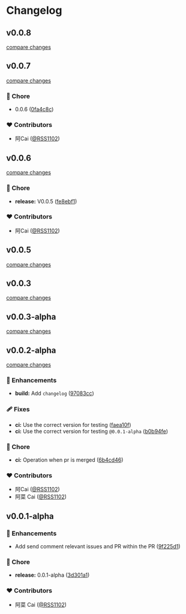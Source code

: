 # Changelog


## v0.0.8

[compare changes](https://github.com/vegetables-school/send-relevant-comment-action/compare/v0.0.7...v0.0.8)

## v0.0.7

[compare changes](https://github.com/vegetables-school/send-relevant-comment-action/compare/v0.0.6...v0.0.7)

### 🏡 Chore

- 0.0.6 ([0fa4c8c](https://github.com/vegetables-school/send-relevant-comment-action/commit/0fa4c8c))

### ❤️ Contributors

- 阿Cai ([@RSS1102](http://github.com/RSS1102))

## v0.0.6

[compare changes](https://github.com/vegetables-school/send-relevant-comment-action/compare/v0.0.5...v0.0.6)

### 🏡 Chore

- **release:** V0.0.5 ([fe8ebf1](https://github.com/vegetables-school/send-relevant-comment-action/commit/fe8ebf1))

### ❤️ Contributors

- 阿Cai ([@RSS1102](http://github.com/RSS1102))

## v0.0.5

[compare changes](https://github.com/vegetables-school/send-relevant-comment-action/compare/v0.0.4...v0.0.5)

## v0.0.3

[compare changes](https://github.com/vegetables-school/send-relevant-comment-action/compare/v0.0.3-alpha...v0.0.3)

## v0.0.3-alpha

[compare changes](https://github.com/vegetables-school/send-relevant-comment-action/compare/0.0.2-alpha...v0.0.3)

## v0.0.2-alpha

[compare changes](https://github.com/vegetables-school/send-relevant-comment-action/compare/0.0.1-alpha...v0.0.2)

### 🚀 Enhancements

- **build:** Add `changelog` ([97083cc](https://github.com/vegetables-school/send-relevant-comment-action/commit/97083cc))

### 🩹 Fixes

- **ci:** Use the correct version for testing ([faea10f](https://github.com/vegetables-school/send-relevant-comment-action/commit/faea10f))
- **ci:** Use the correct version for testing `@0.0.1-alpha` ([b0b94fe](https://github.com/vegetables-school/send-relevant-comment-action/commit/b0b94fe))

### 🏡 Chore

- **ci:** Operation when pr is merged ([6b4cd46](https://github.com/vegetables-school/send-relevant-comment-action/commit/6b4cd46))

### ❤️ Contributors

- 阿Cai ([@RSS1102](http://github.com/RSS1102))
- 阿菜 Cai ([@RSS1102](http://github.com/RSS1102))

## v0.0.1-alpha


### 🚀 Enhancements

- Add send comment relevant issues and PR within the PR ([9f225d1](https://github.com/vegetables-school/send-relevant-comment-action/commit/9f225d1))

### 🏡 Chore

- **release:** 0.0.1-alpha ([3d301a1](https://github.com/vegetables-school/send-relevant-comment-action/commit/3d301a1))

### ❤️ Contributors

- 阿菜 Cai ([@RSS1102](http://github.com/RSS1102))

